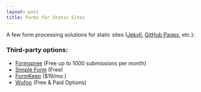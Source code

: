 ```yaml
---
layout: post
title: Forms for Static Sites
---
```


A few form processing solutions for static sites ([Jekyll](https://jekyllrb.com/), [GitHub Pages](https://pages.github.com/), etc.):

### Third-party options:

* [Formspree](http://formspree.io/) (Free up to 1000 submissions per month)
* [Simple Form](https://getsimpleform.com/) (Free)
* [FormKeep](https://formkeep.com/) ($19/mo.)
* [Wufoo](http://www.wufoo.com/) (Free & Paid Options)
